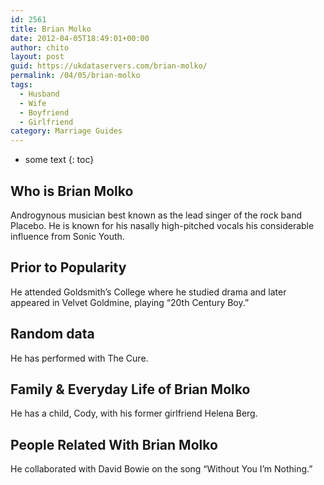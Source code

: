 ```yaml
---
id: 2561
title: Brian Molko
date: 2012-04-05T18:49:01+00:00
author: chito
layout: post
guid: https://ukdataservers.com/brian-molko/
permalink: /04/05/brian-molko
tags:
  - Husband
  - Wife
  - Boyfriend
  - Girlfriend
category: Marriage Guides
---
```


* some text
{: toc}


## Who is  Brian Molko
                  
                  
                  
Androgynous musician best known as the lead singer of the rock band Placebo. He is known for his nasally high-pitched vocals his considerable influence from Sonic Youth. 
                  
                
                
                
## Prior to Popularity 
                  
                  
                  
He attended Goldsmith&#8217;s College where he studied drama and later appeared in Velvet Goldmine, playing &#8220;20th Century Boy.&#8221;
                  
                
                
                
## Random data 
                  
                  
                  
He has performed with The Cure.
                  
                
                
                
## Family & Everyday Life of Brian Molko
                  
                  
                  
He has a child, Cody, with his former girlfriend Helena Berg.
                  
                
                
                
## People Related With  Brian Molko
                  
                  
                  
He collaborated with David Bowie on the song &#8220;Without You I&#8217;m Nothing.&#8221;
                  
                
              
            
          
          
          
    
    
  
